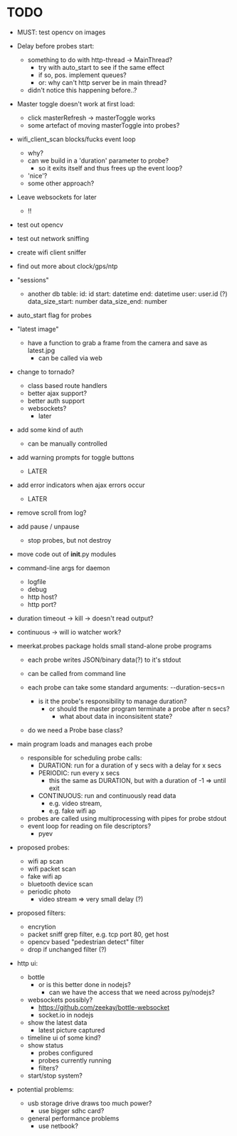 TODO
==============================================================================

- MUST: test opencv on images

- Delay before probes start:
    - something to do with http-thread -> MainThread?
        - try with auto_start to see if the same effect
        - if so, pos. implement queues?
        - or: why can't http server be in main thread?
    - didn't notice this happening before..?

- Master toggle doesn't work at first load:
    - click masterRefresh -> masterToggle works
    - some artefact of moving masterToggle into probes?

- wifi_client_scan blocks/fucks event loop
    - why?
    - can we build in a 'duration' parameter to probe?
        - so it exits itself and thus frees up the event loop?
    - 'nice'?
    - some other approach?

- Leave websockets for later
    - !!

- test out opencv
- test out network sniffing
- create wifi client sniffer
- find out more about clock/gps/ntp

- "sessions"
    - another db table:
        id: id
        start: datetime
        end: datetime
        user: user.id (?)
        data_size_start: number
        data_size_end: number

- auto_start flag for probes

- "latest image"
    - have a function to grab a frame from the camera and save as latest.jpg
        - can be called via web

- change to tornado?
    - class based route handlers
    - better ajax support?
    - better auth support
    - websockets?
        - later

- add some kind of auth
    - can be manually controlled

- add warning prompts for toggle buttons
    - LATER
- add error indicators when ajax errors occur
    - LATER

- remove scroll from log?

- add pause / unpause
    - stop probes, but not destroy

- move code out of __init__.py modules

- command-line args for daemon
    - logfile
    - debug
    - http host?
    - http port?

- duration timeout -> kill -> doesn't read output?
- continuous -> will io watcher work?

- meerkat.probes package holds small stand-alone probe programs
    - each probe writes JSON/binary data(?) to it's stdout
    - can be called from command line
    - each probe can take some standard arguments:
        --duration-secs=n
        - is it the probe's responsibility to manage duration?
            - or should the master program terminate a probe after n secs?
                - what about data in inconsisitent state?

    - do we need a Probe base class?


- main program loads and manages each probe
    - responsible for scheduling probe calls:
        - DURATION: run for a duration of y secs with a delay for x secs
        - PERIODIC: run every x secs
            - this the same as DURATION, but with a duration of -1 => until exit
        - CONTINUOUS: run and continuously read data
            - e.g. video stream,
            - e.g. fake wifi ap
    - probes are called using multiprocessing with pipes for probe stdout
    - event loop for reading on file descriptors?
        - pyev

- proposed probes:
    - wifi ap scan
    - wifi packet scan
    - fake wifi ap
    - bluetooth device scan
    - periodic photo
        - video stream => very small delay (?)

- proposed filters:
    - encrytion
    - packet sniff grep filter, e.g. tcp port 80, get host
    - opencv based "pedestrian detect" filter
    - drop if unchanged filter (?)

- http ui:
    - bottle
        - or is this better done in nodejs?
            - can we have the access that we need across py/nodejs?
    - websockets possibly?
        - https://github.com/zeekay/bottle-websocket
        - socket.io in nodejs
    - show the latest data
        - latest picture captured
    - timeline ui of some kind?
    - show status
        - probes configured
        - probes currently running
        - filters?
    - start/stop system?

- potential problems:
    - usb storage drive draws too much power?
        - use bigger sdhc card?
    - general performance problems
        - use netbook?


